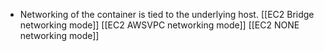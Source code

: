 - Networking of the container is tied to the underlying host.
[[EC2 Bridge networking mode]]
[[EC2 AWSVPC networking mode]]
[[EC2 NONE networking mode]]